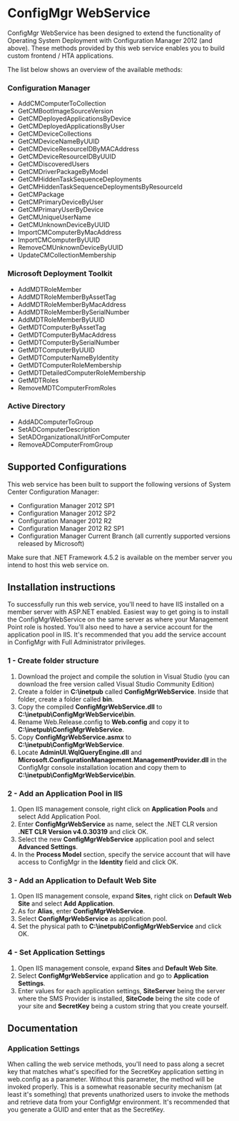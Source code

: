 # ConfigMgr WebService

ConfigMgr WebService has been designed to extend the functionality of Operating System Deployment with Configuration Manager 2012 (and above). These methods provided by this web service enables you to build custom frontend / HTA applications.

The list below shows an overview of the available methods:

### Configuration Manager

- AddCMComputerToCollection 
- GetCMBootImageSourceVersion  
- GetCMDeployedApplicationsByDevice 
- GetCMDeployedApplicationsByUser 
- GetCMDeviceCollections 
- GetCMDeviceNameByUUID 
- GetCMDeviceResourceIDByMACAddress 
- GetCMDeviceResourceIDByUUID 
- GetCMDiscoveredUsers 
- GetCMDriverPackageByModel 
- GetCMHiddenTaskSequenceDeployments 
- GetCMHiddenTaskSequenceDeploymentsByResourceId 
- GetCMPackage 
- GetCMPrimaryDeviceByUser 
- GetCMPrimaryUserByDevice 
- GetCMUniqueUserName 
- GetCMUnknownDeviceByUUID 
- ImportCMComputerByMacAddress 
- ImportCMComputerByUUID 
- RemoveCMUnknownDeviceByUUID 
- UpdateCMCollectionMembership 

### Microsoft Deployment Toolkit

- AddMDTRoleMember 
- AddMDTRoleMemberByAssetTag 
- AddMDTRoleMemberByMacAddress 
- AddMDTRoleMemberBySerialNumber 
- AddMDTRoleMemberByUUID 
- GetMDTComputerByAssetTag 
- GetMDTComputerByMacAddress 
- GetMDTComputerBySerialNumber 
- GetMDTComputerByUUID 
- GetMDTComputerNameByIdentity 
- GetMDTComputerRoleMembership 
- GetMDTDetailedComputerRoleMembership 
- GetMDTRoles 
- RemoveMDTComputerFromRoles 

### Active Directory

- AddADComputerToGroup
- SetADComputerDescription 
- SetADOrganizationalUnitForComputer 
- RemoveADComputerFromGroup 

## Supported Configurations
This web service has been built to support the following versions of System Center Configuration Manager:

- Configuration Manager 2012 SP1
- Configuration Manager 2012 SP2
- Configuration Manager 2012 R2
- Configuration Manager 2012 R2 SP1
- Configuration Manager Current Branch (all currently supported versions released by Microsoft)

Make sure that .NET Framework 4.5.2 is available on the member server you intend to host this web service on.

## Installation instructions

To successfully run this web service, you'll need to have IIS installed on a member server with ASP.NET enabled. Easiest way to get going is to install the ConfigMgrWebService on the same server as where your Management Point role is hosted. You'll also need to have a service account for the application pool in IIS. It's recommended that you add the service account in ConfigMgr with Full Administrator privileges.

### 1 - Create folder structure
1. Download the project and compile the solution in Visual Studio (you can download the free version called Visual Studio Community Edition)
2. Create a folder in <b>C:\inetpub</b> called <b>ConfigMgrWebService</b>. Inside that folder, create a folder called <b>bin</b>.
3. Copy the compiled <b>ConfigMgrWebService.dll</b> to <b>C:\inetpub\ConfigMgrWebService\bin</b>.
4. Rename Web.Release.config to <b>Web.config</b> and copy it to <b>C:\inetpub\ConfigMgrWebService</b>.
5. Copy <b>ConfigMgrWebService.asmx</b> to <b>C:\inetpub\ConfigMgrWebService</b>.
6. Locate <b>AdminUI.WqlQueryEngine.dll</b> and <b>Microsoft.ConfigurationManagement.ManagementProvider.dll</b> in the ConfigMgr console installation location and copy them to <b>C:\inetpub\ConfigMgrWebService\bin</b>.

### 2 - Add an Application Pool in IIS
1. Open IIS management console, right click on <b>Application Pools</b> and select Add Application Pool.
2. Enter <b>ConfigMgrWebService</b> as name, select the .NET CLR version <b>.NET CLR Version v4.0.30319</b> and click OK.
3. Select the new <b>ConfigMgrWebService</b> application pool and select <b>Advanced Settings</b>.
4. In the <b>Process Model</b> section, specify the service account that will have access to ConfigMgr in the <b>Identity</b> field and click OK.

### 3 - Add an Application to Default Web Site
1. Open IIS management console, expand <b>Sites</b>, right click on <b>Default Web Site</b> and select <b>Add Application</b>.
2. As for <b>Alias</b>, enter <b>ConfigMgrWebService</b>.
3. Select <b>ConfigMgrWebService</b> as application pool.
4. Set the physical path to <b>C:\inetpub\ConfigMgrWebService</b> and click OK.

### 4 - Set Application Settings
1. Open IIS management console, expand <b>Sites</b> and <b>Default Web Site</b>.
2. Select <b>ConfigMgrWebService</b> application and go to <b>Application Settings</b>.
3. Enter values for each application settings, <b>SiteServer</b> being the server where the SMS Provider is installed, <b>SiteCode</b> being the site code of your site and <b>SecretKey</b> being a custom string that you create yourself.

## Documentation

### Application Settings
When calling the web service methods, you'll need to pass along a secret key that matches what's specified for the SecretKey application setting in web.config as a parameter. Without this parameter, the method will be invoked properly. This is a somewhat reasonable security mechanism (at least it's something) that prevents unathorized users to invoke the methods and retrieve data from your ConfigMgr environment. It's recommended that you generate a GUID and enter that as the SecretKey.
